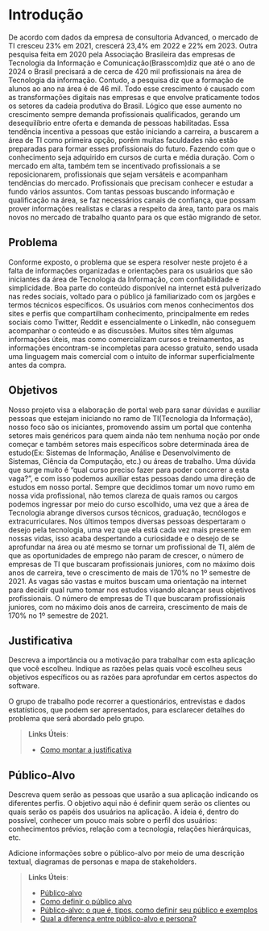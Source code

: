 # Introdução

De acordo com dados da empresa de consultoria Advanced, o mercado de TI cresceu 23% em 2021, crescerá 23,4% em 2022 e 22% em 2023. Outra pesquisa feita em 2020 pela Associação Brasileira das empresas de Tecnologia da Informação e Comunicação(Brasscom)diz que até o ano de 2024 o Brasil precisará a de cerca de 420 mil profissionais na área de Tecnologia da informação. Contudo, a pesquisa diz que a formação de alunos ao ano na área é de 46 mil. Todo esse crescimento é causado com as transformações digitais nas empresas e que envolve praticamente todos os setores da cadeia produtiva do Brasil. Lógico que esse aumento no crescimento sempre demanda profissionais qualificados, gerando um desequilíbrio entre oferta e demanda de pessoas habilitadas.
Essa tendência incentiva a pessoas que estão iniciando a carreira, a buscarem a área de TI como primeira opção, porém muitas faculdades não estão preparadas para formar esses profissionais do futuro. Fazendo com que o conhecimento seja adquirido em cursos de curta e média duração. Com o mercado em alta, também tem se incentivado profissionais a se reposicionarem, profissionais que sejam versáteis e acompanham tendências do mercado. Profissionais que precisam conhecer e estudar a fundo vários assuntos.
Com tantas pessoas buscando informação e qualificação na área, se faz necessários canais de confiança, que possam prover informações realistas e claras a respeito da área, tanto para os mais novos no mercado de trabalho quanto para os que estão migrando de setor.


## Problema

Conforme exposto, o problema que se espera resolver neste projeto é a falta de informações organizadas e orientações para os usuários que são iniciantes da área de Tecnologia da Informação, com confiabilidade e simplicidade. Boa parte do conteúdo disponível na internet está pulverizado nas redes sociais, voltado para o público já familiarizado com os jargões e termos técnicos específicos. Os usuários com menos conhecimentos dos sites e perfis que compartilham conhecimento, principalmente em redes sociais como Twitter, Reddit e essencialmente o LinkedIn, não conseguem acompanhar o conteúdo e as discussões. Muitos sites têm algumas informações úteis, mas como comercializam cursos e treinamentos, as informações encontram-se incompletas para acesso gratuito, sendo usada uma linguagem mais comercial com o intuito de informar 
superficialmente antes da compra. 



## Objetivos

 Nosso projeto visa a elaboração de portal web para sanar dúvidas e auxiliar pessoas que estejam iniciando no ramo de TI(Tecnologia da Informação), nosso foco são os iniciantes, promovendo assim um portal que contenha setores mais genéricos para quem ainda não tem nenhuma noção por onde começar e também setores mais específicos sobre determinada área de estudo(Ex: Sistemas de Informação, Análise e Desenvolvimento de Sistemas, Ciência da Computação, etc.) ou áreas de trabalho.
Uma dúvida que surge muito é “qual curso preciso fazer para poder concorrer a esta vaga?”, e com isso podemos auxiliar estas pessoas dando uma direção de estudos em nosso portal.
Sempre que decidimos tomar um novo rumo em nossa vida profissional, não temos clareza de quais ramos ou cargos podemos ingressar por meio do curso escolhido, uma vez que a área de Tecnologia abrange diversos cursos técnicos, graduação, tecnólogos e extracurriculares.
Nos últimos tempos diversas pessoas despertaram o desejo pela tecnologia, uma vez que ela está cada vez mais presente em nossas vidas, isso acaba despertando a curiosidade e o desejo de se aprofundar na área ou até mesmo se tornar um profissional de TI, além de que as oportunidades de emprego não param de crescer, o número de empresas de TI que buscaram profissionais juniores, com no máximo dois anos de carreira, teve o crescimento de mais de 170% no 1º semestre de 2021.
As vagas são vastas e muitos buscam uma orientação na internet para decidir qual rumo tomar nos estudos visando alcançar seus objetivos profissionais.
O número de empresas de TI que buscaram profissionais juniores, com no máximo dois anos de carreira, crescimento de mais de 170% no 1º semestre de 2021.


## Justificativa

Descreva a importância ou a motivação para trabalhar com esta aplicação que você escolheu. Indique as razões pelas quais você escolheu seus objetivos específicos ou as razões para aprofundar em certos aspectos do software.

O grupo de trabalho pode recorrer a questionários, entrevistas e dados estatísticos, que podem ser apresentados, para esclarecer detalhes do problema que será abordado pelo grupo.

> **Links Úteis**:
> - [Como montar a justificativa](https://guiadamonografia.com.br/como-montar-justificativa-do-tcc/)

## Público-Alvo

Descreva quem serão as pessoas que usarão a sua aplicação indicando os diferentes perfis. O objetivo aqui não é definir quem serão os clientes ou quais serão os papéis dos usuários na aplicação. A ideia é, dentro do possível, conhecer um pouco mais sobre o perfil dos usuários: conhecimentos prévios, relação com a tecnologia, relações
hierárquicas, etc.

Adicione informações sobre o público-alvo por meio de uma descrição textual, diagramas de personas e mapa de stakeholders.

> **Links Úteis**:
> - [Público-alvo](https://blog.hotmart.com/pt-br/publico-alvo/)
> - [Como definir o público alvo](https://exame.com/pme/5-dicas-essenciais-para-definir-o-publico-alvo-do-seu-negocio/)
> - [Público-alvo: o que é, tipos, como definir seu público e exemplos](https://klickpages.com.br/blog/publico-alvo-o-que-e/)
> - [Qual a diferença entre público-alvo e persona?](https://rockcontent.com/blog/diferenca-publico-alvo-e-persona/)
